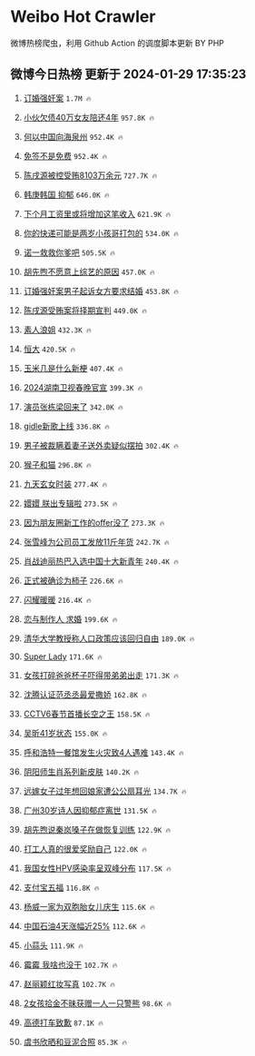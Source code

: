 # Weibo Hot Crawler 



微博热榜爬虫，利用 Github Action 的调度脚本更新 BY PHP 


## 微博今日热榜 更新于 2024-01-29 17:35:23 
1. [订婚强奸案](https://s.weibo.com/weibo?q=%E8%AE%A2%E5%A9%9A%E5%BC%BA%E5%A5%B8%E6%A1%88&t=31&band_rank=1&Refer=top) `1.7M 🔥` 

1. [小伙欠债40万女友陪还4年](https://s.weibo.com/weibo?q=%23%E5%B0%8F%E4%BC%99%E6%AC%A0%E5%80%BA40%E4%B8%87%E5%A5%B3%E5%8F%8B%E9%99%AA%E8%BF%984%E5%B9%B4%23&t=31&band_rank=2&Refer=top) `957.8K 🔥` 

1. [何以中国向海泉州](https://s.weibo.com/weibo?q=%23%E4%BD%95%E4%BB%A5%E4%B8%AD%E5%9B%BD%E5%90%91%E6%B5%B7%E6%B3%89%E5%B7%9E%23&t=31&band_rank=3&Refer=top) `952.4K 🔥` 

1. [免签不是免费](https://s.weibo.com/weibo?q=%E5%85%8D%E7%AD%BE%E4%B8%8D%E6%98%AF%E5%85%8D%E8%B4%B9&t=31&band_rank=4&Refer=top) `952.4K 🔥` 

1. [陈戌源被控受贿8103万余元](https://s.weibo.com/weibo?q=%23%E9%99%88%E6%88%8C%E6%BA%90%E8%A2%AB%E6%8E%A7%E5%8F%97%E8%B4%BF8103%E4%B8%87%E4%BD%99%E5%85%83%23&t=31&band_rank=5&Refer=top) `727.7K 🔥` 

1. [韩庚韩国 抑郁](https://s.weibo.com/weibo?q=%E9%9F%A9%E5%BA%9A%E9%9F%A9%E5%9B%BD%20%E6%8A%91%E9%83%81&t=31&band_rank=6&Refer=top) `646.0K 🔥` 

1. [下个月工资里或将增加这笔收入](https://s.weibo.com/weibo?q=%23%E4%B8%8B%E4%B8%AA%E6%9C%88%E5%B7%A5%E8%B5%84%E9%87%8C%E6%88%96%E5%B0%86%E5%A2%9E%E5%8A%A0%E8%BF%99%E7%AC%94%E6%94%B6%E5%85%A5%23&t=31&band_rank=7&Refer=top) `621.9K 🔥` 

1. [你的快递可能是两岁小孩哥打包的](https://s.weibo.com/weibo?q=%23%E4%BD%A0%E7%9A%84%E5%BF%AB%E9%80%92%E5%8F%AF%E8%83%BD%E6%98%AF%E4%B8%A4%E5%B2%81%E5%B0%8F%E5%AD%A9%E5%93%A5%E6%89%93%E5%8C%85%E7%9A%84%23&t=31&band_rank=8&Refer=top) `534.0K 🔥` 

1. [诺一救救你爹吧](https://s.weibo.com/weibo?q=%E8%AF%BA%E4%B8%80%E6%95%91%E6%95%91%E4%BD%A0%E7%88%B9%E5%90%A7&t=31&band_rank=9&Refer=top) `505.5K 🔥` 

1. [胡先煦不愿意上综艺的原因](https://s.weibo.com/weibo?q=%23%E8%83%A1%E5%85%88%E7%85%A6%E4%B8%8D%E6%84%BF%E6%84%8F%E4%B8%8A%E7%BB%BC%E8%89%BA%E7%9A%84%E5%8E%9F%E5%9B%A0%23&t=31&band_rank=10&Refer=top) `457.0K 🔥` 

1. [订婚强奸案男子起诉女方要求结婚](https://s.weibo.com/weibo?q=%23%E8%AE%A2%E5%A9%9A%E5%BC%BA%E5%A5%B8%E6%A1%88%E7%94%B7%E5%AD%90%E8%B5%B7%E8%AF%89%E5%A5%B3%E6%96%B9%E8%A6%81%E6%B1%82%E7%BB%93%E5%A9%9A%23&t=31&band_rank=11&Refer=top) `453.8K 🔥` 

1. [陈戌源受贿案将择期宣判](https://s.weibo.com/weibo?q=%23%E9%99%88%E6%88%8C%E6%BA%90%E5%8F%97%E8%B4%BF%E6%A1%88%E5%B0%86%E6%8B%A9%E6%9C%9F%E5%AE%A3%E5%88%A4%23&t=31&band_rank=12&Refer=top) `449.0K 🔥` 

1. [素人浪姐](https://s.weibo.com/weibo?q=%E7%B4%A0%E4%BA%BA%E6%B5%AA%E5%A7%90&t=31&band_rank=13&Refer=top) `432.3K 🔥` 

1. [恒大](https://s.weibo.com/weibo?q=%E6%81%92%E5%A4%A7&t=31&band_rank=14&Refer=top) `420.5K 🔥` 

1. [玉米几是什么新梗](https://s.weibo.com/weibo?q=%23%E7%8E%89%E7%B1%B3%E5%87%A0%E6%98%AF%E4%BB%80%E4%B9%88%E6%96%B0%E6%A2%97%23&t=31&band_rank=15&Refer=top) `407.4K 🔥` 

1. [2024湖南卫视春晚官宣](https://s.weibo.com/weibo?q=%232024%E6%B9%96%E5%8D%97%E5%8D%AB%E8%A7%86%E6%98%A5%E6%99%9A%E5%AE%98%E5%AE%A3%23&t=31&band_rank=16&Refer=top) `399.3K 🔥` 

1. [演员张栋梁回来了](https://s.weibo.com/weibo?q=%23%E6%BC%94%E5%91%98%E5%BC%A0%E6%A0%8B%E6%A2%81%E5%9B%9E%E6%9D%A5%E4%BA%86%23&t=31&band_rank=17&Refer=top) `342.0K 🔥` 

1. [gidle新歌上线](https://s.weibo.com/weibo?q=%23gidle%E6%96%B0%E6%AD%8C%E4%B8%8A%E7%BA%BF%23&t=31&band_rank=18&Refer=top) `336.8K 🔥` 

1. [男子被裁瞒着妻子送外卖疑似摆拍](https://s.weibo.com/weibo?q=%23%E7%94%B7%E5%AD%90%E8%A2%AB%E8%A3%81%E7%9E%92%E7%9D%80%E5%A6%BB%E5%AD%90%E9%80%81%E5%A4%96%E5%8D%96%E7%96%91%E4%BC%BC%E6%91%86%E6%8B%8D%23&t=31&band_rank=19&Refer=top) `302.4K 🔥` 

1. [猴子和猫](https://s.weibo.com/weibo?q=%E7%8C%B4%E5%AD%90%E5%92%8C%E7%8C%AB&t=31&band_rank=20&Refer=top) `296.8K 🔥` 

1. [九天玄女时装](https://s.weibo.com/weibo?q=%23%E4%B9%9D%E5%A4%A9%E7%8E%84%E5%A5%B3%E6%97%B6%E8%A3%85%23&t=31&band_rank=21&Refer=top) `277.4K 🔥` 

1. [嬛嬛 朕出专辑啦](https://s.weibo.com/weibo?q=%E5%AC%9B%E5%AC%9B%20%E6%9C%95%E5%87%BA%E4%B8%93%E8%BE%91%E5%95%A6&t=31&band_rank=22&Refer=top) `273.5K 🔥` 

1. [因为朋友圈新工作的offer没了](https://s.weibo.com/weibo?q=%E5%9B%A0%E4%B8%BA%E6%9C%8B%E5%8F%8B%E5%9C%88%E6%96%B0%E5%B7%A5%E4%BD%9C%E7%9A%84offer%E6%B2%A1%E4%BA%86&t=31&band_rank=23&Refer=top) `273.3K 🔥` 

1. [张雪峰为公司员工发放11斤年货](https://s.weibo.com/weibo?q=%23%E5%BC%A0%E9%9B%AA%E5%B3%B0%E4%B8%BA%E5%85%AC%E5%8F%B8%E5%91%98%E5%B7%A5%E5%8F%91%E6%94%BE11%E6%96%A4%E5%B9%B4%E8%B4%A7%23&t=31&band_rank=24&Refer=top) `242.7K 🔥` 

1. [肖战迪丽热巴入选中国十大新青年](https://s.weibo.com/weibo?q=%23%E8%82%96%E6%88%98%E8%BF%AA%E4%B8%BD%E7%83%AD%E5%B7%B4%E5%85%A5%E9%80%89%E4%B8%AD%E5%9B%BD%E5%8D%81%E5%A4%A7%E6%96%B0%E9%9D%92%E5%B9%B4%23&t=31&band_rank=25&Refer=top) `240.4K 🔥` 

1. [正式被确诊为柿子](https://s.weibo.com/weibo?q=%23%E6%AD%A3%E5%BC%8F%E8%A2%AB%E7%A1%AE%E8%AF%8A%E4%B8%BA%E6%9F%BF%E5%AD%90%23&t=31&band_rank=26&Refer=top) `226.6K 🔥` 

1. [闪耀暖暖](https://s.weibo.com/weibo?q=%E9%97%AA%E8%80%80%E6%9A%96%E6%9A%96&t=31&band_rank=27&Refer=top) `216.4K 🔥` 

1. [恋与制作人 求婚](https://s.weibo.com/weibo?q=%E6%81%8B%E4%B8%8E%E5%88%B6%E4%BD%9C%E4%BA%BA%20%E6%B1%82%E5%A9%9A&t=31&band_rank=28&Refer=top) `199.6K 🔥` 

1. [清华大学教授称人口政策应该回归自由](https://s.weibo.com/weibo?q=%23%E6%B8%85%E5%8D%8E%E5%A4%A7%E5%AD%A6%E6%95%99%E6%8E%88%E7%A7%B0%E4%BA%BA%E5%8F%A3%E6%94%BF%E7%AD%96%E5%BA%94%E8%AF%A5%E5%9B%9E%E5%BD%92%E8%87%AA%E7%94%B1%23&t=31&band_rank=29&Refer=top) `189.0K 🔥` 

1. [Super Lady](https://s.weibo.com/weibo?q=Super%20Lady&t=31&band_rank=30&Refer=top) `171.6K 🔥` 

1. [女孩打碎爸爸杯子吓得带弟弟出走](https://s.weibo.com/weibo?q=%23%E5%A5%B3%E5%AD%A9%E6%89%93%E7%A2%8E%E7%88%B8%E7%88%B8%E6%9D%AF%E5%AD%90%E5%90%93%E5%BE%97%E5%B8%A6%E5%BC%9F%E5%BC%9F%E5%87%BA%E8%B5%B0%23&t=31&band_rank=31&Refer=top) `171.3K 🔥` 

1. [沈腾认证范丞丞最爱撒娇](https://s.weibo.com/weibo?q=%23%E6%B2%88%E8%85%BE%E8%AE%A4%E8%AF%81%E8%8C%83%E4%B8%9E%E4%B8%9E%E6%9C%80%E7%88%B1%E6%92%92%E5%A8%87%23&t=31&band_rank=32&Refer=top) `162.8K 🔥` 

1. [CCTV6春节首播长空之王](https://s.weibo.com/weibo?q=%23CCTV6%E6%98%A5%E8%8A%82%E9%A6%96%E6%92%AD%E9%95%BF%E7%A9%BA%E4%B9%8B%E7%8E%8B%23&t=31&band_rank=33&Refer=top) `158.5K 🔥` 

1. [吴昕41岁状态](https://s.weibo.com/weibo?q=%23%E5%90%B4%E6%98%9541%E5%B2%81%E7%8A%B6%E6%80%81%23&t=31&band_rank=34&Refer=top) `155.0K 🔥` 

1. [呼和浩特一餐馆发生火灾致4人遇难](https://s.weibo.com/weibo?q=%23%E5%91%BC%E5%92%8C%E6%B5%A9%E7%89%B9%E4%B8%80%E9%A4%90%E9%A6%86%E5%8F%91%E7%94%9F%E7%81%AB%E7%81%BE%E8%87%B44%E4%BA%BA%E9%81%87%E9%9A%BE%23&t=31&band_rank=35&Refer=top) `143.4K 🔥` 

1. [阴阳师生肖系列新皮肤](https://s.weibo.com/weibo?q=%23%E9%98%B4%E9%98%B3%E5%B8%88%E7%94%9F%E8%82%96%E7%B3%BB%E5%88%97%E6%96%B0%E7%9A%AE%E8%82%A4%23&t=31&band_rank=36&Refer=top) `140.2K 🔥` 

1. [远嫁女子过年想回娘家遭公公扇耳光](https://s.weibo.com/weibo?q=%23%E8%BF%9C%E5%AB%81%E5%A5%B3%E5%AD%90%E8%BF%87%E5%B9%B4%E6%83%B3%E5%9B%9E%E5%A8%98%E5%AE%B6%E9%81%AD%E5%85%AC%E5%85%AC%E6%89%87%E8%80%B3%E5%85%89%23&t=31&band_rank=37&Refer=top) `134.7K 🔥` 

1. [广州30岁诗人因抑郁症离世](https://s.weibo.com/weibo?q=%23%E5%B9%BF%E5%B7%9E30%E5%B2%81%E8%AF%97%E4%BA%BA%E5%9B%A0%E6%8A%91%E9%83%81%E7%97%87%E7%A6%BB%E4%B8%96%23&t=31&band_rank=38&Refer=top) `131.5K 🔥` 

1. [胡先煦说秦岚嗓子在做恢复训练](https://s.weibo.com/weibo?q=%23%E8%83%A1%E5%85%88%E7%85%A6%E8%AF%B4%E7%A7%A6%E5%B2%9A%E5%97%93%E5%AD%90%E5%9C%A8%E5%81%9A%E6%81%A2%E5%A4%8D%E8%AE%AD%E7%BB%83%23&t=31&band_rank=39&Refer=top) `122.9K 🔥` 

1. [打工人真的很爱奖励自己](https://s.weibo.com/weibo?q=%E6%89%93%E5%B7%A5%E4%BA%BA%E7%9C%9F%E7%9A%84%E5%BE%88%E7%88%B1%E5%A5%96%E5%8A%B1%E8%87%AA%E5%B7%B1&t=31&band_rank=40&Refer=top) `122.0K 🔥` 

1. [我国女性HPV感染率呈双峰分布](https://s.weibo.com/weibo?q=%23%E6%88%91%E5%9B%BD%E5%A5%B3%E6%80%A7HPV%E6%84%9F%E6%9F%93%E7%8E%87%E5%91%88%E5%8F%8C%E5%B3%B0%E5%88%86%E5%B8%83%23&t=31&band_rank=41&Refer=top) `117.5K 🔥` 

1. [支付宝五福](https://s.weibo.com/weibo?q=%E6%94%AF%E4%BB%98%E5%AE%9D%E4%BA%94%E7%A6%8F&t=31&band_rank=42&Refer=top) `116.8K 🔥` 

1. [杨威一家为双胞胎女儿庆生](https://s.weibo.com/weibo?q=%23%E6%9D%A8%E5%A8%81%E4%B8%80%E5%AE%B6%E4%B8%BA%E5%8F%8C%E8%83%9E%E8%83%8E%E5%A5%B3%E5%84%BF%E5%BA%86%E7%94%9F%23&t=31&band_rank=43&Refer=top) `115.6K 🔥` 

1. [中国石油4天涨幅近25%](https://s.weibo.com/weibo?q=%23%E4%B8%AD%E5%9B%BD%E7%9F%B3%E6%B2%B94%E5%A4%A9%E6%B6%A8%E5%B9%85%E8%BF%9125%25%23&t=31&band_rank=44&Refer=top) `112.6K 🔥` 

1. [小蒜头](https://s.weibo.com/weibo?q=%E5%B0%8F%E8%92%9C%E5%A4%B4&t=31&band_rank=45&Refer=top) `111.9K 🔥` 

1. [霉霉 我啥也没干](https://s.weibo.com/weibo?q=%E9%9C%89%E9%9C%89%20%E6%88%91%E5%95%A5%E4%B9%9F%E6%B2%A1%E5%B9%B2&t=31&band_rank=46&Refer=top) `102.7K 🔥` 

1. [赵丽颖红妆写真](https://s.weibo.com/weibo?q=%E8%B5%B5%E4%B8%BD%E9%A2%96%E7%BA%A2%E5%A6%86%E5%86%99%E7%9C%9F&t=31&band_rank=47&Refer=top) `102.7K 🔥` 

1. [2女孩拾金不昧获赠一人一只警熊](https://s.weibo.com/weibo?q=%232%E5%A5%B3%E5%AD%A9%E6%8B%BE%E9%87%91%E4%B8%8D%E6%98%A7%E8%8E%B7%E8%B5%A0%E4%B8%80%E4%BA%BA%E4%B8%80%E5%8F%AA%E8%AD%A6%E7%86%8A%23&t=31&band_rank=48&Refer=top) `98.6K 🔥` 

1. [高德打车致歉](https://s.weibo.com/weibo?q=%23%E9%AB%98%E5%BE%B7%E6%89%93%E8%BD%A6%E8%87%B4%E6%AD%89%23&t=31&band_rank=49&Refer=top) `87.1K 🔥` 

1. [虞书欣晒和豆泥合照](https://s.weibo.com/weibo?q=%23%E8%99%9E%E4%B9%A6%E6%AC%A3%E6%99%92%E5%92%8C%E8%B1%86%E6%B3%A5%E5%90%88%E7%85%A7%23&t=31&band_rank=50&Refer=top) `85.3K 🔥` 

